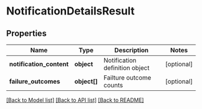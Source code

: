 # NotificationDetailsResult

## Properties
Name | Type | Description | Notes
------------ | ------------- | ------------- | -------------
**notification_content** | **object** | Notification definition object | [optional] 
**failure_outcomes** | **object[]** | Failture outcome counts | [optional] 

[[Back to Model list]](../README.md#documentation-for-models) [[Back to API list]](../README.md#documentation-for-api-endpoints) [[Back to README]](../README.md)


